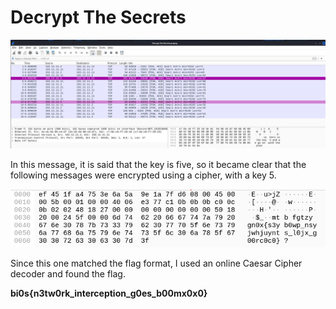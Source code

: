 # Decrypt The Secrets

![Untitled](Decrypt%20The%20Secrets%200554435fe0304ff2974ae5d64f6f5eb7/Untitled.png)

In this message, it is said that the key is five, so it became clear that the following messages were encrypted using a cipher, with a key 5.

![Untitled](Decrypt%20The%20Secrets%200554435fe0304ff2974ae5d64f6f5eb7/Untitled%201.png)

Since this one matched the flag format, I used an online Caesar Cipher decoder and found the flag.

**bi0s{n3tw0rk_interception_g0es_b00mx0x0}**